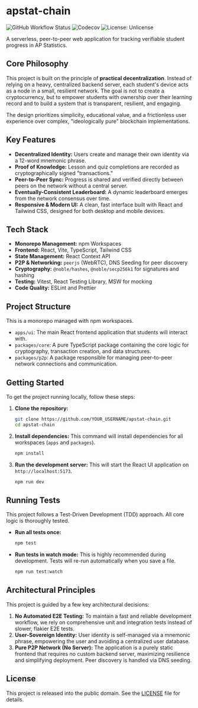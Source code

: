 # apstat-chain


![GitHub Workflow Status](https://img.shields.io/github/actions/workflow/status/YOUR_USERNAME/apstat-chain/ci.yml?branch=main)
![Codecov](https://img.shields.io/codecov/c/github/YOUR_USERNAME/apstat-chain)
![License: Unlicense](https://img.shields.io/badge/license-Unlicense-blue.svg)

A serverless, peer-to-peer web application for tracking verifiable student progress in AP Statistics.
## Core Philosophy

This project is built on the principle of **practical decentralization**. Instead of relying on a heavy, centralized backend server, each student's device acts as a node in a small, resilient network. The goal is not to create a cryptocurrency, but to empower students with ownership over their learning record and to build a system that is transparent, resilient, and engaging.

The design prioritizes simplicity, educational value, and a frictionless user experience over complex, "ideologically pure" blockchain implementations.

## Key Features

-   **Decentralized Identity:** Users create and manage their own identity via a 12-word mnemonic phrase.
-   **Proof of Knowledge:** Lesson and quiz completions are recorded as cryptographically signed "transactions."
-   **Peer-to-Peer Sync:** Progress is shared and verified directly between peers on the network without a central server.
-   **Eventually-Consistent Leaderboard:** A dynamic leaderboard emerges from the network consensus over time.
-   **Responsive & Modern UI:** A clean, fast interface built with React and Tailwind CSS, designed for both desktop and mobile devices.

## Tech Stack

-   **Monorepo Management:** npm Workspaces
-   **Frontend:** React, Vite, TypeScript, Tailwind CSS
-   **State Management:** React Context API
-   **P2P & Networking:** `peerjs` (WebRTC), DNS Seeding for peer discovery
-   **Cryptography:** `@noble/hashes`, `@noble/secp256k1` for signatures and hashing
-   **Testing:** Vitest, React Testing Library, MSW for mocking
-   **Code Quality:** ESLint and Prettier

## Project Structure

This is a monorepo managed with npm workspaces.

-   `apps/ui`: The main React frontend application that students will interact with.
-   `packages/core`: A pure TypeScript package containing the core logic for cryptography, transaction creation, and data structures.
-   `packages/p2p`: A package responsible for managing peer-to-peer network connections and communication.

## Getting Started

To get the project running locally, follow these steps:

1.  **Clone the repository:**
    ```bash
    git clone https://github.com/YOUR_USERNAME/apstat-chain.git
    cd apstat-chain
    ```

2.  **Install dependencies:**
    This command will install dependencies for all workspaces (`apps` and `packages`).
    ```bash
    npm install
    ```

3.  **Run the development server:**
    This will start the React UI application on `http://localhost:5173`.
    ```bash
    npm run dev
    ```

## Running Tests

This project follows a Test-Driven Development (TDD) approach. All core logic is thoroughly tested.

-   **Run all tests once:**
    ```bash
    npm test
    ```

-   **Run tests in watch mode:**
    This is highly recommended during development. Tests will re-run automatically when you save a file.
    ```bash
    npm run test:watch
    ```

## Architectural Principles

This project is guided by a few key architectural decisions:

1.  **No Automated E2E Testing:** To maintain a fast and reliable development workflow, we rely on comprehensive unit and integration tests instead of slower, flakier E2E tests.
2.  **User-Sovereign Identity:** User identity is self-managed via a mnemonic phrase, empowering the user and avoiding a centralized user database.
3.  **Pure P2P Network (No Server):** The application is a purely static frontend that requires no custom backend server, maximizing resilience and simplifying deployment. Peer discovery is handled via DNS seeding.


## License

This project is released into the public domain. See the [LICENSE](LICENSE) file for details.

